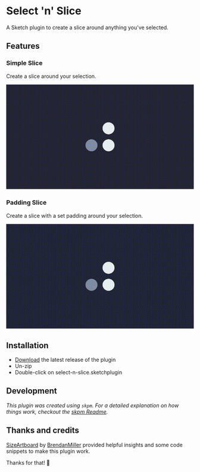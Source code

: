 # Select 'n' Slice
A Sketch plugin to create a slice around anything you've selected.

## Features

### Simple Slice
Create a slice around your selection.

![Demonstation of the Simple Slice feature.](images/showcase-simpleslice.gif)

### Padding Slice
Create a slice with a set padding around your selection.

![Demonstation of the Padding Slice feature.](images/showcase-paddingslice.gif)

## Installation

- [Download](../../releases/latest/download/select-n-slice.sketchplugin.zip) the latest release of the plugin
- Un-zip
- Double-click on select-n-slice.sketchplugin

## Development

_This plugin was created using `skpm`. For a detailed explanation on how things work, checkout the [skpm Readme](https://github.com/skpm/skpm/blob/master/README.md)._

## Thanks and credits

[SizeArtboard](https://github.com/BrendanMiller/SizeArtboard) by [BrendanMiller](https://github.com/BrendanMiller/) provided helpful insights and some code snippets to make this plugin work. 

Thanks for that! 👏
